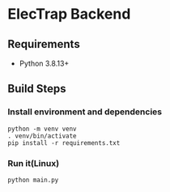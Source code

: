 # ElecTrap Backend

## Requirements

+ Python 3.8.13+

## Build Steps

### Install environment and dependencies

```
python -m venv venv
. venv/bin/activate
pip install -r requirements.txt
```

### Run it(Linux)

```
python main.py
```
